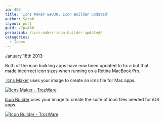 ```yaml
---
id: 450
title: 'Icns Maker &#038; Icon Builder updated'
author: Sarah
layout: post
guid: /?p=450
permalink: /icns-maker-icon-builder-updated/
categories:
  - Icons
---
```

January 18th 2013:

Both of the icon building apps have now been updated to fix a but that made incorrect icon sizes when running on a Retina MacBook Pro.

[ Icns Maker][1] uses your image to create an icns file for Mac apps.  

<a href="http://itunes.apple.com/app/icns-maker/id550942266?mt=12&uo=4" target="itunes_store"><img style="border: 0;" alt="Icns Maker - TrozWare" src="http://r.mzstatic.com/images/web/linkmaker/badge_macappstore-lrg.gif" /></a>

[Icon Builder][2] uses your image to create the suite of icon files needed for iOS apps. 

<a href="http://itunes.apple.com/app/icon-builder/id552293482?mt=12&uo=4" target="itunes_store"><img style="border: 0;" alt="Icon Builder - TrozWare" src="http://r.mzstatic.com/images/web/linkmaker/badge_macappstore-lrg.gif" /></a>

 [1]: /icns-maker/ "Icns Maker"
 [2]: /icon-builder/ "Icon Builder"